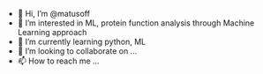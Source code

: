 - 👋 Hi, I’m @matusoff
- 👀 I’m interested in ML, protein function analysis through Machine Learning approach
- 🌱 I’m currently learning python, ML
- 💞️ I’m looking to collaborate on ...
- 📫 How to reach me ...

<!---
matusoff/matusoff is a ✨ special ✨ repository because its `README.md` (this file) appears on your GitHub profile.
You can click the Preview link to take a look at your changes.
--->
